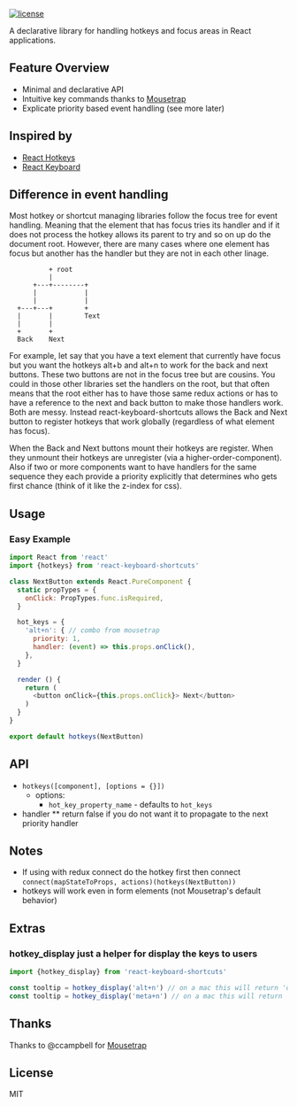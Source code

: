 [![license](https://img.shields.io/github/license/mashape/apistatus.svg)](https://github.com/CurtisHumphrey/react-keyboard-shortcuts/blob/master/LICENSE)

A declarative library for handling hotkeys and focus areas in React applications.

## Feature Overview

- Minimal and declarative API
- Intuitive key commands thanks to [Mousetrap](https://github.com/ccampbell/mousetrap)
- Explicate priority based event handling (see more later)

## Inspired by

- [React Hotkeys](https://github.com/greena13/react-hotkeys)
- [React Keyboard](https://github.com/ruanyl/react-keyboard)

## Difference in event handling

  Most hotkey or shortcut managing libraries follow the focus tree for event handling. Meaning that the element that has
focus tries its handler and if it does not process the hotkey allows its parent to try and so on up do the document root.
However, there are many cases where one element has focus but another has the handler but they are not in each other
linage. 
  
```
          + root
          |
      +---+--------+
      |            |
      |            |
  +---+---+        +
  |       |        Text
  |       |
  +       +
  Back    Next
```

For example, let say that you have a text element that currently have focus but you want the hotkeys alt+b and 
alt+n to work for the back and next buttons.  These two buttons are not in the focus tree but are cousins.
You could in those other libraries set the handlers on the root, but that often means that the root either has to have those 
same redux actions or has to have a reference to the next and back button to make those handlers work. Both are messy. 
Instead react-keyboard-shortcuts allows the Back and Next button to register hotkeys that work globally (regardless of what element 
has focus). 

When the Back and Next buttons mount their hotkeys are register.  When they unmount their hotkeys are unregister 
(via a higher-order-component).  Also if two or more components want to have handlers for the same sequence they each 
provide a priority explicitly that determines who gets first chance (think of it like the z-index for css).  

## Usage

### Easy Example

```javascript
import React from 'react'
import {hotkeys} from 'react-keyboard-shortcuts'

class NextButton extends React.PureComponent {
  static propTypes = {
    onClick: PropTypes.func.isRequired,
  }

  hot_keys = {
    'alt+n': { // combo from mousetrap
      priority: 1,
      handler: (event) => this.props.onClick(),
    },
  }

  render () {
    return (
      <button onClick={this.props.onClick}> Next</button>
    )
  }
}

export default hotkeys(NextButton)
```

## API

* ```hotkeys([component], [options = {}])```
  * options:
    * ```hot_key_property_name``` - defaults to ```hot_keys```
* handler
** return false if you do not want it to propagate to the next priority handler

## Notes

* If using with redux connect do the hotkey first then connect
  ```connect(mapStateToProps, actions)(hotkeys(NextButton))```
* hotkeys will work even in form elements (not Mousetrap's default behavior)


## Extras

### hotkey_display just a helper for display the keys to users
```javascript
import {hotkey_display} from 'react-keyboard-shortcuts'

const tooltip = hotkey_display('alt+n') // on a mac this will return 'option'
const tooltip = hotkey_display('meta+n') // on a mac this will return '⌘'
```


## Thanks

Thanks to @ccampbell for [Mousetrap](https://github.com/ccampbell/mousetrap)


## License

MIT